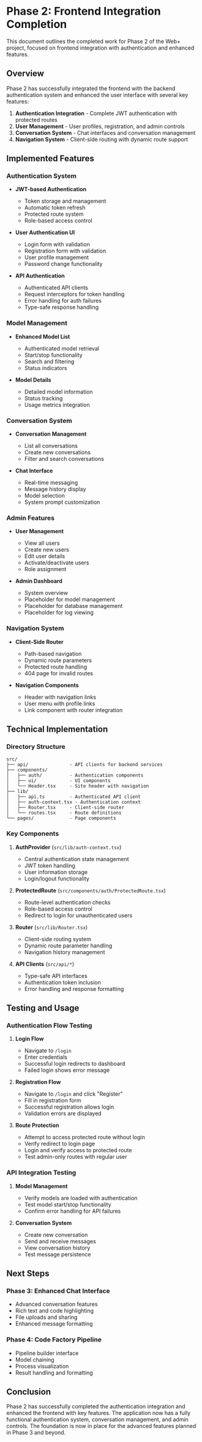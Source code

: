 # Phase 2: Frontend Integration Completion

This document outlines the completed work for Phase 2 of the Web+ project, focused on frontend integration with authentication and enhanced features.

## Overview

Phase 2 has successfully integrated the frontend with the backend authentication system and enhanced the user interface with several key features:

1. **Authentication Integration** - Complete JWT authentication with protected routes
2. **User Management** - User profiles, registration, and admin controls
3. **Conversation System** - Chat interfaces and conversation management 
4. **Navigation System** - Client-side routing with dynamic route support

## Implemented Features

### Authentication System

- **JWT-based Authentication**
  - Token storage and management
  - Automatic token refresh
  - Protected route system
  - Role-based access control
  
- **User Authentication UI**
  - Login form with validation
  - Registration form with validation
  - User profile management
  - Password change functionality

- **API Authentication**
  - Authenticated API clients
  - Request interceptors for token handling
  - Error handling for auth failures
  - Type-safe response handling

### Model Management

- **Enhanced Model List**
  - Authenticated model retrieval
  - Start/stop functionality
  - Search and filtering
  - Status indicators
  
- **Model Details**
  - Detailed model information
  - Status tracking
  - Usage metrics integration

### Conversation System

- **Conversation Management**
  - List all conversations
  - Create new conversations
  - Filter and search conversations
  
- **Chat Interface**
  - Real-time messaging
  - Message history display
  - Model selection
  - System prompt customization

### Admin Features

- **User Management**
  - View all users
  - Create new users
  - Edit user details
  - Activate/deactivate users
  - Role assignment
  
- **Admin Dashboard**
  - System overview
  - Placeholder for model management
  - Placeholder for database management
  - Placeholder for log viewing

### Navigation System

- **Client-Side Router**
  - Path-based navigation
  - Dynamic route parameters
  - Protected route handling
  - 404 page for invalid routes
  
- **Navigation Components**
  - Header with navigation links
  - User menu with profile links
  - Link component with router integration

## Technical Implementation 

### Directory Structure

```
src/
├── api/               - API clients for backend services
├── components/
│   ├── auth/          - Authentication components
│   ├── ui/            - UI components
│   └── Header.tsx     - Site header with navigation
├── lib/
│   ├── api.ts         - Authenticated API client
│   ├── auth-context.tsx - Authentication context
│   ├── Router.tsx     - Client-side router
│   └── routes.tsx     - Route definitions
└── pages/             - Page components
```

### Key Components

1. **AuthProvider** (`src/lib/auth-context.tsx`)
   - Central authentication state management
   - JWT token handling
   - User information storage
   - Login/logout functionality

2. **ProtectedRoute** (`src/components/auth/ProtectedRoute.tsx`)
   - Route-level authentication checks
   - Role-based access control
   - Redirect to login for unauthenticated users

3. **Router** (`src/lib/Router.tsx`)
   - Client-side routing system
   - Dynamic route parameter handling
   - Navigation history management

4. **API Clients** (`src/api/*`)
   - Type-safe API interfaces
   - Authentication token inclusion
   - Error handling and response formatting

## Testing and Usage

### Authentication Flow Testing

1. **Login Flow**
   - Navigate to `/login`
   - Enter credentials
   - Successful login redirects to dashboard
   - Failed login shows error message

2. **Registration Flow**
   - Navigate to `/login` and click "Register"
   - Fill in registration form
   - Successful registration allows login
   - Validation errors are displayed

3. **Route Protection**
   - Attempt to access protected route without login
   - Verify redirect to login page
   - Login and verify access to protected route
   - Test admin-only routes with regular user

### API Integration Testing

1. **Model Management**
   - Verify models are loaded with authentication
   - Test model start/stop functionality
   - Confirm error handling for API failures

2. **Conversation System**
   - Create new conversation
   - Send and receive messages
   - View conversation history
   - Test message persistence

## Next Steps

### Phase 3: Enhanced Chat Interface
- Advanced conversation features
- Rich text and code highlighting
- File uploads and sharing
- Enhanced message formatting

### Phase 4: Code Factory Pipeline
- Pipeline builder interface
- Model chaining
- Process visualization
- Result handling and formatting

## Conclusion

Phase 2 has successfully completed the authentication integration and enhanced the frontend with key features. The application now has a fully functional authentication system, conversation management, and admin controls. The foundation is now in place for the advanced features planned in Phase 3 and beyond.